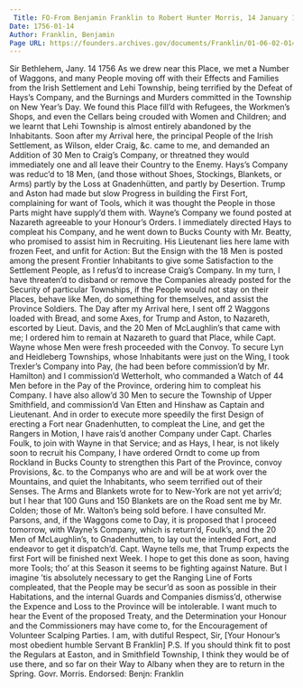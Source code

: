 ```yaml
---
 Title: FO-From Benjamin Franklin to Robert Hunter Morris, 14 January 1756
Date: 1756-01-14
Author: Franklin, Benjamin
Page URL: https://founders.archives.gov/documents/Franklin/01-06-02-0143
---
```


Sir
Bethlehem, Jany. 14 1756
As we drew near this Place, we met a Number of Waggons, and many People moving off with their Effects and Families from the Irish Settlement and Lehi Township, being terrified by the Defeat of Hays’s Company, and the Burnings and Murders committed in the Township on New Year’s Day. We found this Place fill’d with Refugees, the Workmen’s Shops, and even the Cellars being crouded with Women and Children; and we learnt that Lehi Township is almost entirely abandoned by the Inhabitants. Soon after my Arrival here, the principal People of the Irish Settlement, as Wilson, elder Craig, &c. came to me, and demanded an Addition of 30 Men to Craig’s Company, or threatned they would immediately one and all leave their Country to the Enemy. Hays’s Company was reduc’d to 18 Men, (and those without Shoes, Stockings, Blankets, or Arms) partly by the Loss at Gnadenhütten, and partly by Desertion. Trump and Aston had made but slow Progress in building the First Fort, complaining for want of Tools, which it was thought the People in those Parts might have supply’d them with. Wayne’s Company we found posted at Nazareth agreeable to your Honour’s Orders. I immediately directed Hays to compleat his Company, and he went down to Bucks County with Mr. Beatty, who promised to assist him in Recruiting. His Lieutenant lies here lame with frozen Feet, and unfit for Action: But the Ensign with the 18 Men is posted among the present Frontier Inhabitants to give some Satisfaction to the Settlement People, as I refus’d to increase Craig’s Company. In my turn, I have threaten’d to disband or remove the Companies already posted for the Security of particular Townships, if the People would not stay on their Places, behave like Men, do something for themselves, and assist the Province Soldiers. The Day after my Arrival here, I sent off 2 Waggons loaded with Bread, and some Axes, for Trump and Aston, to Nazareth, escorted by Lieut. Davis, and the 20 Men of McLaughlin’s that came with me; I ordered him to remain at Nazareth to guard that Place, while Capt. Wayne whose Men were fresh proceeded with the Convoy. To secure Lyn and Heidleberg Townships, whose Inhabitants were just on the Wing, I took Trexler’s Company into Pay, (he had been before commission’d by Mr. Hamilton) and I commission’d Wetterholt, who commanded a Watch of 44 Men before in the Pay of the Province, ordering him to compleat his Company. I have also allow’d 30 Men to secure the Township of Upper Smithfield, and commission’d Van Etten and Hinshaw as Captain and Lieutenant. And in order to execute more speedily the first Design of erecting a Fort near Gnadenhutten, to compleat the Line, and get the Rangers in Motion, I have rais’d another Company under Capt. Charles Foulk, to join with Wayne in that Service; and as Hays, I hear, is not likely soon to recruit his Company, I have ordered Orndt to come up from Rockland in Bucks County to strengthen this Part of the Province, convoy Provisions, &c. to the Companys who are and will be at work over the Mountains, and quiet the Inhabitants, who seem terrified out of their Senses.
The Arms and Blankets wrote for to New-York are not yet arriv’d; but I hear that 100 Guns and 150 Blankets are on the Road sent me by Mr. Colden; those of Mr. Walton’s being sold before. I have consulted Mr. Parsons, and, if the Waggons come to Day, it is proposed that I proceed tomorrow, with Wayne’s Company, which is return’d, Foulk’s, and the 20 Men of McLaughlin’s, to Gnadenhutten, to lay out the intended Fort, and endeavor to get it dispatch’d. Capt. Wayne tells me, that Trump expects the first Fort will be finished next Week. I hope to get this done as soon, having more Tools; tho’ at this Season it seems to be fighting against Nature. But I imagine ’tis absolutely necessary to get the Ranging Line of Forts compleated, that the People may be secur’d as soon as possible in their Habitations, and the internal Guards and Companies dismiss’d, otherwise the Expence and Loss to the Province will be intolerable.
I want much to hear the Event of the proposed Treaty, and the Determination your Honour and the Commissioners may have come to, for the Encouragement of Volunteer Scalping Parties. I am, with dutiful Respect, Sir,
[Your Honour’s most obedient humble Servant B Franklin]
P.S. If you should think fit to post the Regulars at Easton, and in Smithfield Township, I think they would be of use there, and so far on their Way to Albany when they are to return in the Spring.
Govr. Morris.
 Endorsed: Benjn: Franklin

